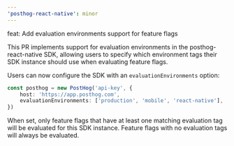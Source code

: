 ```yaml
---
'posthog-react-native': minor
---
```


feat: Add evaluation environments support for feature flags

This PR implements support for evaluation environments in the posthog-react-native SDK, allowing users to specify which environment tags their SDK instance should use when evaluating feature flags.

Users can now configure the SDK with an `evaluationEnvironments` option:

```typescript
const posthog = new PostHog('api-key', {
    host: 'https://app.posthog.com',
    evaluationEnvironments: ['production', 'mobile', 'react-native'],
})
```

When set, only feature flags that have at least one matching evaluation tag will be evaluated for this SDK instance. Feature flags with no evaluation tags will always be evaluated.
